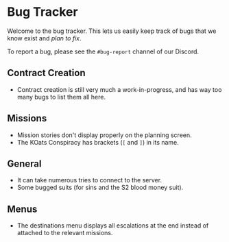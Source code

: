 # Bug Tracker

Welcome to the bug tracker. This lets us easily keep track of bugs that we know exist and _plan to fix_.

To report a bug, please see the `#bug-report` channel of our Discord.

## Contract Creation

- Contract creation is still very much a work-in-progress, and has way too many bugs to list them all here.

## Missions

- Mission stories don't display properly on the planning screen.
- The KOats Conspiracy has brackets (`[` and `]`) in its name.

## General

- It can take numerous tries to connect to the server.
- Some bugged suits (for sins and the S2 blood money suit).

## Menus

- The destinations menu displays all escalations at the end instead of attached to the relevant missions.
